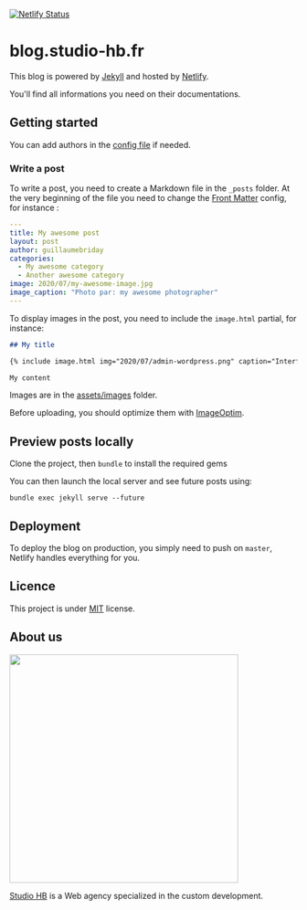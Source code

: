 [![Netlify Status](https://api.netlify.com/api/v1/badges/6f73ae44-1fd4-4a3b-8c84-40652b68aae3/deploy-status)](https://app.netlify.com/sites/blog-studio-hb/deploys)

# blog.studio-hb.fr

This blog is powered by [Jekyll](https://jekyllrb.com/) and hosted by [Netlify](https://www.netlify.com/).

You'll find all informations you need on their documentations.

## Getting started

You can add authors in the [config file](https://github.com/studiohb/blog.studio-hb.fr/blob/develop/_config.yml) if needed.

### Write a post

To write a post, you need to create a Markdown file in the `_posts` folder. At the very beginning of the file you need to change the [Front Matter](https://jekyllrb.com/docs/front-matter/) config, for instance :

```yml
---
title: My awesome post
layout: post
author: guillaumebriday
categories:
  - My awesome category
  - Another awesome category
image: 2020/07/my-awesome-image.jpg
image_caption: "Photo par: my awesome photographer"
---
```

To display images in the post, you need to include the `image.html` partial, for instance:

```markdown
## My title

{% include image.html img="2020/07/admin-wordpress.png" caption="Interface de WordPress" %}

My content
```

Images are in the [assets/images](https://github.com/studiohb/blog.studio-hb.fr/tree/develop/assets/images) folder.

Before uploading, you should optimize them with [ImageOptim](https://imageoptim.com/mac).

## Preview posts locally

Clone the project, then `bundle` to install the required gems

You can then launch the local server and see future posts using:

```
bundle exec jekyll serve --future
```

## Deployment

To deploy the blog on production, you simply need to push on `master`, Netlify handles everything for you.

## Licence

This project is under [MIT](https://opensource.org/licenses/MIT) license.

## About us

<img src="https://www.studio-hb.com/assets/logo-studio-hb-b65681ecbcfbb2c56154ef3da19c09cf20378bb4e341e5f9b57ab319bfec43bc.svg" width="400" />

[Studio HB](https://www.studio-hb.com/) is a Web agency specialized in the custom development.
